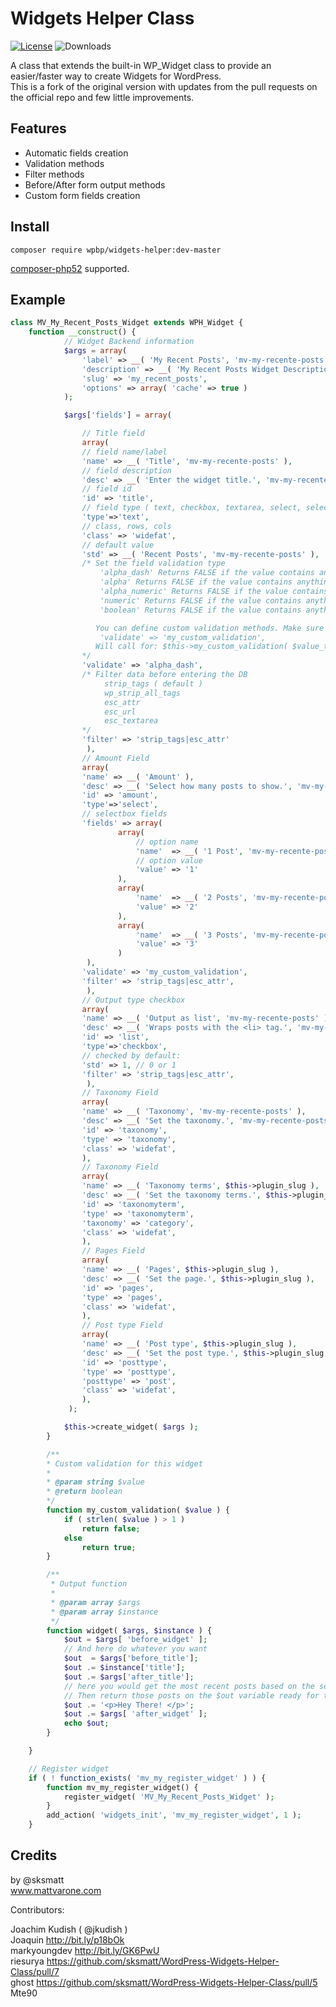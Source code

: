 # Widgets Helper Class
[![License](https://img.shields.io/badge/License-GPL%20v3-blue.svg)](http://www.gnu.org/licenses/gpl-3.0)
![Downloads](https://img.shields.io/packagist/dt/wpbp/widgets-helper.svg) 

A class that extends the built-in WP_Widget class to provide an easier/faster way to create Widgets for WordPress.   
This is a fork of the original version with updates from the pull requests on the official repo and few little improvements.

## Features

* Automatic fields creation  
* Validation methods  
* Filter methods  
* Before/After form output methods  
* Custom form fields creation   

## Install

`composer require wpbp/widgets-helper:dev-master`

[composer-php52](https://github.com/composer-php52/composer-php52) supported.

## Example

```php
class MV_My_Recent_Posts_Widget extends WPH_Widget {
	function __construct() {
		    // Widget Backend information
			$args = array(
				'label' => __( 'My Recent Posts', 'mv-my-recente-posts' ),
				'description' => __( 'My Recent Posts Widget Description', 'mv-my-recente-posts' ),
				'slug' => 'my_recent_posts',
				'options' => array( 'cache' => true )
			);

			$args['fields'] = array(

				// Title field
				array(
				// field name/label
				'name' => __( 'Title', 'mv-my-recente-posts' ),
				// field description
				'desc' => __( 'Enter the widget title.', 'mv-my-recente-posts' ),
				// field id
				'id' => 'title',
				// field type ( text, checkbox, textarea, select, select-group )
				'type'=>'text',
				// class, rows, cols
				'class' => 'widefat',
				// default value
				'std' => __( 'Recent Posts', 'mv-my-recente-posts' ),
				/* Set the field validation type
					'alpha_dash' Returns FALSE if the value contains anything other than alpha-numeric characters, underscores or dashes
                    'alpha'	Returns FALSE if the value contains anything other than alphabetical characters
                    'alpha_numeric'	Returns FALSE if the value contains anything other than alpha-numeric characters
                    'numeric' Returns FALSE if the value contains anything other than numeric characters
                    'boolean' Returns FALSE if the value contains anything other than a boolean value ( true or false )

				   You can define custom validation methods. Make sure to return a boolean ( TRUE/FALSE )
					'validate' => 'my_custom_validation',
				   Will call for: $this->my_custom_validation( $value_to_validate );
				*/
				'validate' => 'alpha_dash',
				/* Filter data before entering the DB
					 strip_tags ( default )
					 wp_strip_all_tags
					 esc_attr
					 esc_url
					 esc_textarea
				*/
				'filter' => 'strip_tags|esc_attr'
				 ),
				// Amount Field
				array(
				'name' => __( 'Amount' ),
				'desc' => __( 'Select how many posts to show.', 'mv-my-recente-posts' ),
				'id' => 'amount',
				'type'=>'select',
				// selectbox fields
				'fields' => array(
						array(
							// option name
							'name'  => __( '1 Post', 'mv-my-recente-posts' ),
							// option value	
							'value' => '1'
						),
						array(
							'name'  => __( '2 Posts', 'mv-my-recente-posts' ),
							'value' => '2'
						),
						array(
							'name'  => __( '3 Posts', 'mv-my-recente-posts' ),
							'value' => '3'
						)
				 ),
				'validate' => 'my_custom_validation',
				'filter' => 'strip_tags|esc_attr',
				 ),
				// Output type checkbox
				array(
				'name' => __( 'Output as list', 'mv-my-recente-posts' ),
				'desc' => __( 'Wraps posts with the <li> tag.', 'mv-my-recente-posts' ),
				'id' => 'list',
				'type'=>'checkbox',
				// checked by default:
				'std' => 1, // 0 or 1
				'filter' => 'strip_tags|esc_attr',
				 ),
                // Taxonomy Field
    		    array(							
    			'name' => __( 'Taxonomy', 'mv-my-recente-posts' ),
    			'desc' => __( 'Set the taxonomy.', 'mv-my-recente-posts' ),
    			'id' => 'taxonomy',
    			'type' => 'taxonomy',
    			'class' => 'widefat',
    		    ),
    		    // Taxonomy Field
    		    array(
    			'name' => __( 'Taxonomy terms', $this->plugin_slug ),
    			'desc' => __( 'Set the taxonomy terms.', $this->plugin_slug ),
    			'id' => 'taxonomyterm',
    			'type' => 'taxonomyterm',
    			'taxonomy' => 'category',
    			'class' => 'widefat',
    		    ),
    		    // Pages Field
    		    array(
    			'name' => __( 'Pages', $this->plugin_slug ),
    			'desc' => __( 'Set the page.', $this->plugin_slug ),
    			'id' => 'pages',
    			'type' => 'pages',
    			'class' => 'widefat',
    		    ),
    		    // Post type Field
    		    array(
    			'name' => __( 'Post type', $this->plugin_slug ),
    			'desc' => __( 'Set the post type.', $this->plugin_slug ),
    			'id' => 'posttype',
    			'type' => 'posttype',
    			'posttype' => 'post',
    			'class' => 'widefat',
    		    ),
			 );

			$this->create_widget( $args );
		}

		/**
        * Custom validation for this widget 
        * 
        * @param string $value
        * @return boolean 
        */
		function my_custom_validation( $value )	{
			if ( strlen( $value ) > 1 )
				return false;
			else
				return true;
		}

		/**
         * Output function
         * 
         * @param array $args
         * @param array $instance
         */
		function widget( $args, $instance ) {
		    $out = $args[ 'before_widget' ];
			// And here do whatever you want
			$out  = $args['before_title'];
			$out .= $instance['title'];
			$out .= $args['after_title'];
			// here you would get the most recent posts based on the selected amount: $instance['amount']
			// Then return those posts on the $out variable ready for the output
			$out .= '<p>Hey There! </p>';
            $out .= $args[ 'after_widget' ];
			echo $out;
		}

	}

	// Register widget
	if ( ! function_exists( 'mv_my_register_widget' ) )	{
		function mv_my_register_widget() {
			register_widget( 'MV_My_Recent_Posts_Widget' );
		}
		add_action( 'widgets_init', 'mv_my_register_widget', 1 );
	}
```

## Credits

by @sksmatt  
www.mattvarone.com

Contributors:

Joachim Kudish ( @jkudish )  
Joaquin http://bit.ly/p18bOk  
markyoungdev http://bit.ly/GK6PwU  
riesurya https://github.com/sksmatt/WordPress-Widgets-Helper-Class/pull/7  
ghost https://github.com/sksmatt/WordPress-Widgets-Helper-Class/pull/5  
Mte90
